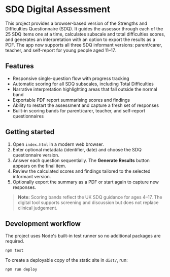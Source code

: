 # SDQ Digital Assessment

This project provides a browser-based version of the Strengths and Difficulties Questionnaire (SDQ).
It guides the assessor through each of the 25 SDQ items one at a time, calculates subscale and total
difficulties scores, and generates an interpretation with an option to export the results as a PDF.
The app now supports all three SDQ informant versions: parent/carer, teacher, and self-report for
young people aged 11–17.

## Features

- Responsive single-question flow with progress tracking
- Automatic scoring for all SDQ subscales, including Total Difficulties
- Narrative interpretation highlighting areas that fall outside the normal band
- Exportable PDF report summarising scores and findings
- Ability to restart the assessment and capture a fresh set of responses
- Built-in scoring bands for parent/carer, teacher, and self-report questionnaires

## Getting started

1. Open `index.html` in a modern web browser.
2. Enter optional metadata (identifier, date) and choose the SDQ questionnaire version.
3. Answer each question sequentially. The **Generate Results** button appears on the final item.
4. Review the calculated scores and findings tailored to the selected informant version.
5. Optionally export the summary as a PDF or start again to capture new responses.

> **Note:** Scoring bands reflect the UK SDQ guidance for ages 4–17. The digital tool supports
screening and discussion but does not replace clinical judgement.

## Development workflow

The project uses Node's built-in test runner so no additional packages are required.

```bash
npm test
```

To create a deployable copy of the static site in `dist/`, run:

```bash
npm run deploy
```
